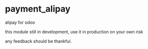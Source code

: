 # payment_alipay
alipay for odoo

this module still in development, use it in production on your own risk

any feedback should be thankful.
